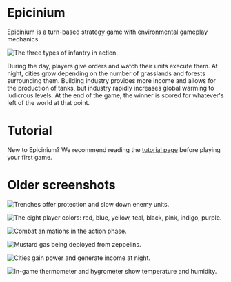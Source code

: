 # Epicinium

Epicinium is a turn-based strategy game with environmental gameplay mechanics.

![The three types of infantry in action.](https://i.imgur.com/8JWZTbZ.gif "The three types of infantry in action.")

During the day, players give orders and watch their units execute them.
At night, cities grow depending on the number of grasslands and forests surrounding them.
Building industry provides more income and allows for the production of tanks,
but industry rapidly increases global warming to ludicrous levels.
At the end of the game, the winner is scored for whatever's left of the world at that point.

# Tutorial

New to Epicinium?
We recommend reading the [tutorial page](Tutorial.md)
before playing your first game.

# Older screenshots

![Trenches offer protection and slow down enemy units.](https://i.imgur.com/NJ8XnRm.gif "Trenches offer protection and slow down enemy units.")

![The eight player colors: red, blue, yellow, teal, black, pink, indigo, purple.](https://i.imgur.com/uIy8fA0.png "The eight player colors: red, blue, yellow, teal, black, pink, indigo, purple.")

![Combat animations in the action phase.](https://i.imgur.com/reFeOO8.gif "Combat animations in the action phase.")

![Mustard gas being deployed from zeppelins.](https://i.imgur.com/ZAE7tFv.gif "Mustard gas being deployed from zeppelins.")

![Cities gain power and generate income at night.](https://i.imgur.com/I6T3yXM.gif "Cities gain power and generate income at night.")

![In-game thermometer and hygrometer show temperature and humidity.](https://i.imgur.com/dfVCk0q.gif "In-game thermometer and hygrometer show temperature and humidity.")
